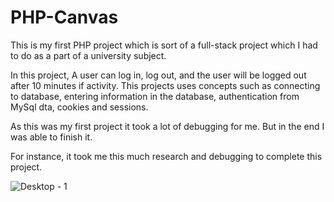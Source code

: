 # PHP-Canvas

This is my first PHP project which is sort of a full-stack project which I had to do as a part of a university subject.

In this project, A user can log in, log out, and the user will be logged out after 10 minutes if activity. 
This projects uses concepts such as connecting to database, entering information in the database, authentication from MySql dta, cookies and sessions.


As this was my first project it took a lot of debugging for me. But in the end I was able to finish it.

For instance, it took me this much research and debugging to complete this project.


![Desktop - 1](https://user-images.githubusercontent.com/63720002/110632322-c637cf80-81a7-11eb-9176-b7b71bb0bfc3.jpg)
